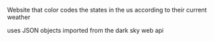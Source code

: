 Website that color codes the states in the us according to their current weather

uses JSON objects imported from the dark sky web api
